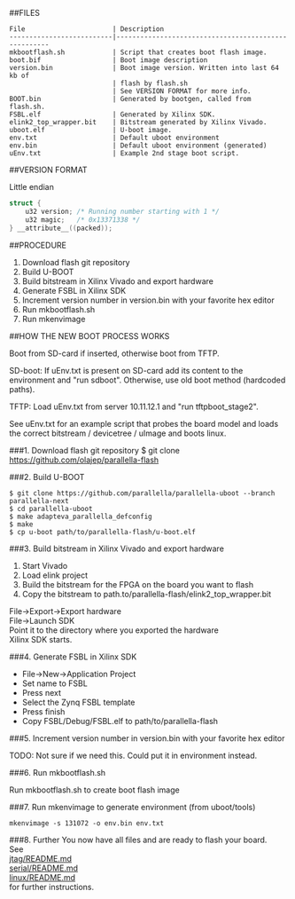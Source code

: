 ##FILES

```
File                      | Description
--------------------------|-----------------------------------------------------
mkbootflash.sh            | Script that creates boot flash image.  
boot.bif                  | Boot image description  
version.bin               | Boot image version. Written into last 64 kb of  
                          | flash by flash.sh  
                          | See VERSION FORMAT for more info.  
BOOT.bin                  | Generated by bootgen, called from flash.sh.  
FSBL.elf                  | Generated by Xilinx SDK.  
elink2_top_wrapper.bit    | Bitstream generated by Xilinx Vivado.  
uboot.elf                 | U-boot image.  
env.txt                   | Default uboot environment
env.bin                   | Default uboot environment (generated)
uEnv.txt                  | Example 2nd stage boot script.  
```

##VERSION FORMAT

Little endian

```c
struct {
    u32 version; /* Running number starting with 1 */
    u32 magic;   /* 0x13371338 */
} __attribute__((packed));
```


##PROCEDURE

1. Download flash git repository
2. Build U-BOOT
3. Build bitstream in Xilinx Vivado and export hardware
4. Generate FSBL in Xilinx SDK
5. Increment version number in version.bin with your favorite hex editor
6. Run mkbootflash.sh
7. Run mkenvimage

##HOW THE NEW BOOT PROCESS WORKS

Boot from SD-card if inserted, otherwise boot from TFTP.

SD-boot:
If uEnv.txt is present on SD-card add its content to the environment
and "run sdboot". Otherwise, use old boot method (hardcoded paths).

TFTP:
Load uEnv.txt from server 10.11.12.1 and "run tftpboot_stage2".

See uEnv.txt for an example script that probes the board model and loads the
correct bitstream / devicetree / uImage and boots linux.


###1. Download flash git repository
$ git clone https://github.com/olajep/parallella-flash


###2. Build U-BOOT

```
$ git clone https://github.com/parallella/parallella-uboot --branch parallella-next
$ cd parallella-uboot
$ make adapteva_parallella_defconfig
$ make
$ cp u-boot path/to/parallella-flash/u-boot.elf
```

###3. Build bitstream in Xilinx Vivado and export hardware

1. Start Vivado
2. Load elink project
3. Build the bitstream for the FPGA on the board you want to flash
4. Copy the bitstream to path.to/parallella-flash/elink2_top_wrapper.bit

File->Export->Export hardware  
File->Launch SDK  
Point it to the directory where you exported the hardware  
Xilinx SDK starts.  


###4. Generate FSBL in Xilinx SDK

* File->New->Application Project
* Set name to FSBL
* Press next
* Select the Zynq FSBL template
* Press finish
* Copy FSBL/Debug/FSBL.elf to path/to/parallella-flash

###5. Increment version number in version.bin with your favorite hex editor

TODO: Not sure if we need this. Could put it in environment instead.

###6. Run mkbootflash.sh

Run mkbootflash.sh to create boot flash image

###7. Run mkenvimage to generate environment (from uboot/tools)

```
mkenvimage -s 131072 -o env.bin env.txt
```

###8. Further
You now have all files and are ready to flash your board.  
See  
[jtag/README.md](jtag/README.md)  
[serial/README.md](serial/README.md)  
[linux/README.md](linux/README.md)  
for further instructions.


